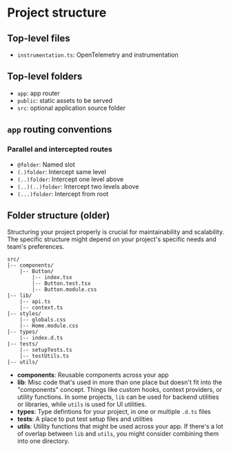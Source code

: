 # Project structure

## Top-level files

- `instrumentation.ts`: OpenTelemetry and instrumentation

## Top-level folders

- `app`: app router
- `public`: static assets to be served
- `src`: optional application source folder

## `app` routing conventions

### Parallel and intercepted routes

- `@folder`: Named slot
- `(.)folder`: Intercept same level
- `(..)folder`: Intercept one level above
- `(..)(..)folder`: Intercept two levels above
- `(...)folder`: Intercept from root

## Folder structure (older)

Structuring your project properly is crucial for maintainability and scalability. The specific structure might depend on your project's specific needs and team's preferences.

```
src/
|-- components/
    |-- Button/
        |-- index.tsx
        |-- Button.test.tsx
        |-- Button.module.css
|-- lib/
    |-- api.ts
    |-- context.ts
|-- styles/
    |-- globals.css
    |-- Home.module.css
|-- types/
    |-- index.d.ts
|-- tests/
    |-- setupTests.ts
    |-- testUtils.ts
|-- utils/
```

- **components**: Reusable components across your app
- **lib**: Misc code that's used in more than one place but doesn't fit into the "components" concept. Things like custom hooks, context providers, or utility functions. In some projects, `lib` can be used for backend utilities or libraries, while `utils` is used for UI utilities.
- **types**: Type defintions for your project, in one or multiple `.d.ts` files
- **tests**: A place to put test setup files and utilities
- **utils**: Utility functions that might be used across your app. If there's a lot of overlap between `lib` and `utils`, you might consider combining them into one directory.
